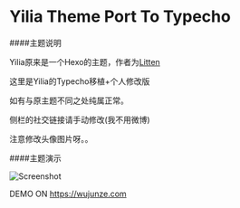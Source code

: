 # Yilia Theme Port To Typecho

####主题说明

Yilia原来是一个Hexo的主题，作者为[Litten](http://litten.github.io/)

这里是Yilia的Typecho移植+个人修改版

如有与原主题不同之处纯属正常。

侧栏的社交链接请手动修改(我不用微博)

注意修改头像图片呀。。

####主题演示

![Screenshot](https://github.com/lingmm/yilia-theme-port-to-typecho/raw/master/screenshot.png)

DEMO ON <https://wujunze.com>